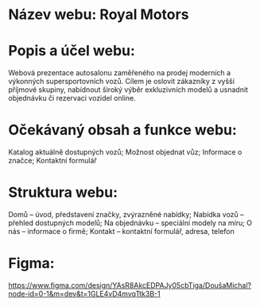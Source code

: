 # Název webu: Royal Motors

# Popis a účel webu: 
Webová prezentace autosalonu zaměřeného na prodej moderních a výkonných supersportovních vozů. 
Cílem je oslovit zákazníky z vyšší příjmové skupiny, nabídnout široký výběr exkluzivních modelů a usnadnit objednávku či rezervaci vozidel online.

# Očekávaný obsah a funkce webu: 
Katalog aktuálně dostupných vozů; 
Možnost objednat vůz; 
Informace o značce; 
Kontaktní formulář

# Struktura webu: 
Domů – úvod, představení značky, zvýrazněné nabídky; 
Nabídka vozů – přehled dostupných modelů; 
Na objednávku – speciální modely na míru; 
O nás – informace o firmě; 
Kontakt – kontaktní formulář, adresa, telefon

# Figma: 
https://www.figma.com/design/YAsR8AkcEDPAJy05cbTiga/DoušaMichal?node-id=0-1&m=dev&t=1GLE4vD4mvqTtk3B-1
